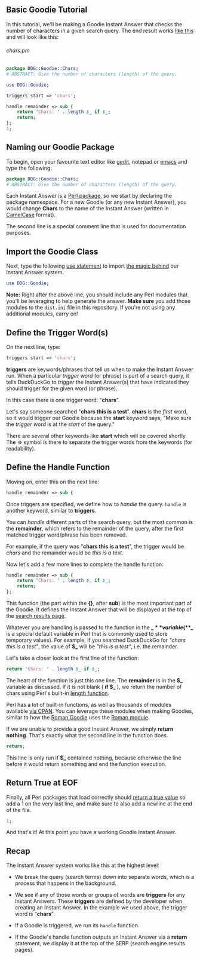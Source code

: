 ## Basic Goodie Tutorial

In this tutorial, we'll be making a Goodie Instant Answer that checks the number of characters in a given search query. The end result  works [like this](https://duckduckgo.com/?q=chars+How+many+characters+are+in+this+sentence%3F) and will look like this:

<!-- /summary -->

###### chars.pm

```perl
package DDG::Goodie::Chars;
# ABSTRACT: Give the number of characters (length) of the query.

use DDG::Goodie;

triggers start => 'chars';

handle remainder => sub {
    return 'Chars: ' . length $_ if $_;
    return;
};
1;

```

## Naming our Goodie Package

To begin, open your favourite text editor like [gedit](http://projects.gnome.org/gedit/), notepad or [emacs](http://www.gnu.org/software/emacs/) and type the following:

```perl
package DDG::Goodie::Chars;
# ABSTRACT: Give the number of characters (length) of the query.
```

<!-- /summary -->

Each Instant Answer is a [Perl package](https://duckduckgo.com/?q=perl+package), so we start by declaring the package namespace. For a new Goodie (or any new Instant Answer), you would change **Chars** to the name of the Instant Answer (written in [CamelCase](https://duckduckgo.com/?q=camelcase) format).

The second line is a special comment line that is used for documentation purposes.

## Import the Goodie Class

Next, type the following [use statement](https://duckduckgo.com/?q=perl+use) to import [the magic behind](https://github.com/duckduckgo/duckduckgo/tree/master/lib/DDG) our Instant Answer system.

```perl
use DDG::Goodie;
```

**Note:** Right after the above line, you should include any Perl modules that you'll be leveraging to help generate the answer. **Make sure** you add those modules to the `dist.ini` file in this repository. If you're not using any additional modules, carry on!

## Define the Trigger Word(s)

On the next line, type:

```perl
triggers start => 'chars';
```

**triggers** are keywords/phrases that tell us when to make the Instant Answer run. When a particular *trigger word* (or phrase) is part of a search query, it tells DuckDuckGo to *trigger* the Instant Answer(s) that have indicated they should trigger for the given word (or phrase).

In this case there is one trigger word: "**chars**".

Let's say someone searched "**chars this is a test**". **chars** is the *first* word, so it would trigger our Goodie because the **start** keyword says, "Make sure the *trigger word* is at the *start* of the query."

There are several other keywords like **start** which will be covered shortly. The **=>** symbol is there to separate the trigger words from the keywords (for readability).

## Define the Handle Function

Moving on, enter this on the next line:

```perl
handle remainder => sub {
```

Once triggers are specified, we define how to *handle* the query. `handle` is another keyword, similar to **triggers**.

You can *handle* different parts of the search query, but the most common is the **remainder**, which refers to the remainder of the query, after the first matched trigger word/phrase has been removed.

<!-- /summary -->

For example, if the query was "**chars this is a test**", the trigger would be *chars* and the remainder would be *this is a test*.

Now let's add a few more lines to complete the handle function:

```perl
handle remainder => sub {
    return 'Chars: ' . length $_ if $_;
    return;
};
```

This function (the part within the **{}**, after **sub**) is the most important part of the Goodie. It defines the Instant Answer that will be displayed at the top of the [search results page](https://duckduckgo.com/?q=chars+this+is+a+test).

Whatever you are handling is passed to the function in the **$\_** variable ( **$\_** is a special default variable in Perl that is commonly used to store temporary values). For example, if you searched DuckDuckGo for *"chars this is a test"*, the value of **$\_** will be *"this is a test"*, i.e. the remainder.

Let's take a closer look at the first line of the function:

```perl
return 'Chars: ' . length $_ if $_;
```

The heart of the function is just this one line. The **remainder** is in the **$\_** variable as discussed. If it is not blank ( **if $\_** ), we return the number of chars using Perl's built-in [length function](https://duckduckgo.com/?q=perl+length).

Perl has a lot of built-in functions, as well as thousands of modules available [via CPAN](https://metacpan.org/). You can leverage these modules when making Goodies, similar to how the [Roman Goodie](https://github.com/duckduckgo/zeroclickinfo-goodies/blob/master/lib/DDG/Goodie/Roman.pm) uses the [Roman module](https://metacpan.org/module/Roman).

If we are unable to provide a good Instant Answer, we simply **return nothing**. That's exactly what the second line in the function does.

```perl
return;
```

This line is only run if **$\_** contained nothing, because otherwise the line before it would return something and end the function execution.


## Return True at EOF

Finally, all Perl packages that load correctly should [return a true value](http://stackoverflow.com/questions/5293246/why-the-1-at-the-end-of-each-perl-package) so add a 1 on the very last line, and make sure to also add a newline at the end of the file.

```perl
1;

```

And that's it! At this point you have a working Goodie Instant Answer.

## Recap
The Instant Answer system works like this at the highest level:

- We break the query (search terms) down into separate words, which is a process that happens in the background.

- We see if any of those words or groups of words are **triggers** for any Instant Answers. These **triggers** are defined by the developer when creating an Instant Answer. In the example we used above, the trigger word is "**chars**".

- If a Goodie is triggered, we run its `handle` function.

- If the Goodie's handle function outputs an Instant Answer via a **return** statement, we display it at the top of the SERP (search engine results pages).
